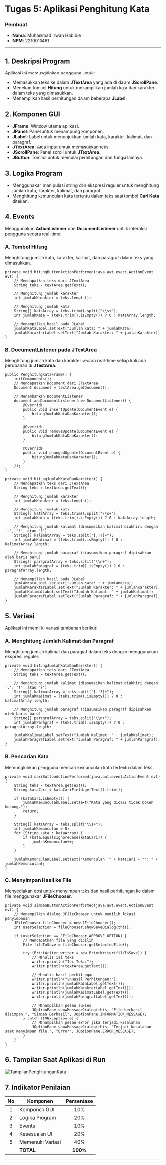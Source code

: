 # Tugas 5: Aplikasi Penghitung Kata

### Pembuat
- **Nama**: Muhammad Irwan Habibie
- **NPM**: 2210010461

---

## 1. Deskripsi Program
Aplikasi ini memungkinkan pengguna untuk:
- Memasukkan teks ke dalam **JTextArea** yang ada di dalam **JScrollPane**.
- Menekan tombol **Hitung** untuk menampilkan jumlah kata dan karakter dalam teks yang dimasukkan.
- Menampilkan hasil perhitungan dalam beberapa **JLabel**.

## 2. Komponen GUI
- **JFrame**: Window utama aplikasi.
- **JPanel**: Panel untuk menampung komponen.
- **JLabel**: Label untuk menunjukkan jumlah kata, karakter, kalimat, dan paragraf.
- **JTextArea**: Area input untuk memasukkan teks.
- **JScrollPane**: Panel scroll untuk **JTextArea**.
- **JButton**: Tombol untuk memulai perhitungan dan fungsi lainnya.

## 3. Logika Program
- Menggunakan manipulasi string dan ekspresi reguler untuk menghitung jumlah kata, karakter, kalimat, dan paragraf.
- Menghitung kemunculan kata tertentu dalam teks saat tombol **Cari Kata** ditekan.

## 4. Events
Menggunakan **ActionListener** dan **DocumentListener** untuk interaksi pengguna secara real-time:

### A. Tombol Hitung
Menghitung jumlah kata, karakter, kalimat, dan paragraf dalam teks yang dimasukkan.

    private void hitungButtonActionPerformed(java.awt.event.ActionEvent evt) {                                             
        // Mendapatkan teks dari JTextArea
        String teks = textArea.getText();

        // Menghitung jumlah karakter
        int jumlahKarakter = teks.length();

        // Menghitung jumlah kata
        String[] kataArray = teks.trim().split("\\s+");
        int jumlahKata = (teks.trim().isEmpty()) ? 0 : kataArray.length;

        // Menampilkan hasil pada JLabel
        jumlahKataLabel.setText("Jumlah Kata: " + jumlahKata);
        jumlahKarakterLabel.setText("Jumlah Karakter: " + jumlahKarakter);
    }

### B. DocumentListener pada JTextArea
Menghitung jumlah kata dan karakter secara real-time setiap kali ada perubahan di **JTextArea**.

    public PenghitungKataFrame() {
        initComponents();
        // Mendapatkan Document dari JTextArea
        Document document = textArea.getDocument();

        // Menambahkan DocumentListener
        document.addDocumentListener(new DocumentListener() {
            @Override
            public void insertUpdate(DocumentEvent e) {
                hitungJumlahKataDanKarakter();
            }

            @Override
            public void removeUpdate(DocumentEvent e) {
                hitungJumlahKataDanKarakter();
            }

            @Override
            public void changedUpdate(DocumentEvent e) {
                hitungJumlahKataDanKarakter();
            }
        });
    }
    
    private void hitungJumlahKataDanKarakter() {
        // Mendapatkan teks dari JTextArea
        String teks = textArea.getText();

        // Menghitung jumlah karakter
        int jumlahKarakter = teks.length();

        // Menghitung jumlah kata
        String[] kataArray = teks.trim().split("\\s+");
        int jumlahKata = (teks.trim().isEmpty()) ? 0 : kataArray.length;

        // Menghitung jumlah kalimat (diasumsikan kalimat diakhiri dengan '.', '!', atau '?')
        String[] kalimatArray = teks.split("[.!?]+");
        int jumlahKalimat = (teks.trim().isEmpty()) ? 0 : kalimatArray.length;

        // Menghitung jumlah paragraf (diasumsikan paragraf dipisahkan oleh baris baru)
        String[] paragrafArray = teks.split("\\n+");
        int jumlahParagraf = (teks.trim().isEmpty()) ? 0 : paragrafArray.length;

        // Menampilkan hasil pada JLabel
        jumlahKataLabel.setText("Jumlah Kata: " + jumlahKata);
        jumlahKarakterLabel.setText("Jumlah Karakter: " + jumlahKarakter);
        jumlahKalimatLabel.setText("Jumlah Kalimat: " + jumlahKalimat);
        jumlahParagrafLabel.setText("Jumlah Paragraf: " + jumlahParagraf);
    }
    
## 5. Variasi
Aplikasi ini memiliki variasi tambahan berikut:

### A. Menghitung Jumlah Kalimat dan Paragraf
Menghitung jumlah kalimat dan paragraf dalam teks dengan menggunakan ekspresi reguler.

    private void hitungJumlahKataDanKarakter() {
        // Mendapatkan teks dari JTextArea
        String teks = textArea.getText();

        // Menghitung jumlah kalimat (diasumsikan kalimat diakhiri dengan '.', '!', atau '?')
        String[] kalimatArray = teks.split("[.!?]+");
        int jumlahKalimat = (teks.trim().isEmpty()) ? 0 : kalimatArray.length;

        // Menghitung jumlah paragraf (diasumsikan paragraf dipisahkan oleh baris baru)
        String[] paragrafArray = teks.split("\\n+");
        int jumlahParagraf = (teks.trim().isEmpty()) ? 0 : paragrafArray.length;

        jumlahKalimatLabel.setText("Jumlah Kalimat: " + jumlahKalimat);
        jumlahParagrafLabel.setText("Jumlah Paragraf: " + jumlahParagraf);
    } 
        
### B. Pencarian Kata
Memungkinkan pengguna mencari kemunculan kata tertentu dalam teks.

    private void cariButtonActionPerformed(java.awt.event.ActionEvent evt) {
        String teks = textArea.getText();
        String kataCari = kataCariField.getText().trim();

        if (kataCari.isEmpty()) {
            jumlahKemunculanLabel.setText("Kata yang dicari tidak boleh kosong.");
            return;
        }

        String[] kataArray = teks.split("\\s+");
        int jumlahKemunculan = 0;
        for (String kata : kataArray) {
            if (kata.equalsIgnoreCase(kataCari)) {
                jumlahKemunculan++;
            }
        }

        jumlahKemunculanLabel.setText("Kemunculan '" + kataCari + "': " + jumlahKemunculan);
    }

### C. Menyimpan Hasil ke File
Menyediakan opsi untuk menyimpan teks dan hasil perhitungan ke dalam file menggunakan **JFileChooser**.

    private void simpanButtonActionPerformed(java.awt.event.ActionEvent evt) {                                             
        // Menampilkan dialog JFileChooser untuk memilih lokasi penyimpanan
        JFileChooser fileChooser = new JFileChooser();
        int userSelection = fileChooser.showSaveDialog(this);

        if (userSelection == JFileChooser.APPROVE_OPTION) {
            // Mendapatkan file yang dipilih
            File fileToSave = fileChooser.getSelectedFile();

            try (PrintWriter writer = new PrintWriter(fileToSave)) {
                // Menulis isi teks
                writer.println("Isi Teks:");
                writer.println(textArea.getText());

                // Menulis hasil perhitungan
                writer.println("\nHasil Perhitungan:");
                writer.println(jumlahKataLabel.getText());
                writer.println(jumlahKarakterLabel.getText());
                writer.println(jumlahKalimatLabel.getText());
                writer.println(jumlahParagrafLabel.getText());

                // Menampilkan pesan sukses
                JOptionPane.showMessageDialog(this, "File berhasil disimpan.", "Simpan Berhasil", JOptionPane.INFORMATION_MESSAGE);
            } catch (IOException e) {
                // Menampilkan pesan error jika terjadi kesalahan
                JOptionPane.showMessageDialog(this, "Terjadi kesalahan saat menyimpan file.", "Error", JOptionPane.ERROR_MESSAGE);
            }
        }
    }


## 6. Tampilan Saat Aplikasi di Run
![TampilanPenghitunganKata](https://github.com/user-attachments/assets/20d5f2af-30da-441b-800f-92f199763599)

## 7. Indikator Penilaian

| No  | Komponen          | Persentase |
| :-: | ------------------ | :--------: |
|  1  | Komponen GUI      |     10%    |
|  2  | Logika Program    |     20%    |
|  3  | Events            |     10%    |
|  4  | Kesesuaian UI     |     20%    |
|  5  | Memenuhi Variasi  |     40%    |
|     | **TOTAL**         |  **100%**  |

--- 

